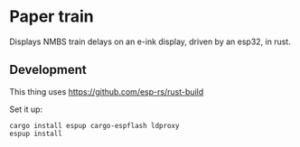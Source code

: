 # Paper train

Displays NMBS train delays on an e-ink display, driven by an esp32, in rust.

## Development

This thing uses <https://github.com/esp-rs/rust-build>

Set it up:

```
cargo install espup cargo-espflash ldproxy
espup install

```
